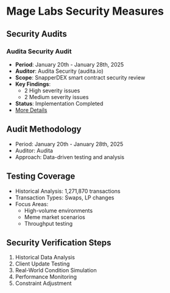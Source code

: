 # Mage Labs Security Measures

## Security Audits

### Audita Security Audit
- **Period**: January 20th - January 28th, 2025
- **Auditor**: Audita Security (audita.io)
- **Scope**: SnapperDEX smart contract security review
- **Key Findings**:
  - 2 High severity issues
  - 2 Medium severity issues
- **Status**: Implementation Completed
- [More Details](snapper-security-review.md)

## Audit Methodology
- Period: January 20th - January 28th, 2025
- Auditor: Audita
- Approach: Data-driven testing and analysis

## Testing Coverage
- Historical Analysis: 1,271,870 transactions
- Transaction Types: Swaps, LP changes
- Focus Areas:
  - High-volume environments
  - Meme market scenarios
  - Throughput testing

## Security Verification Steps
1. Historical Data Analysis
2. Client Update Testing
3. Real-World Condition Simulation
4. Performance Monitoring
5. Constraint Adjustment